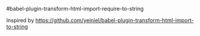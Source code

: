 #babel-plugin-transform-html-import-require-to-string

Inspired by https://github.com/yeiniel/babel-plugin-transform-html-import-to-string